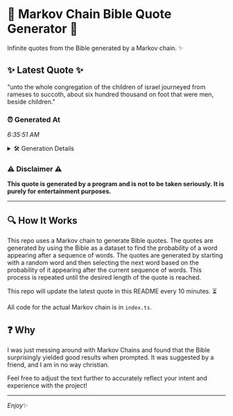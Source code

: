 # 📖 Markov Chain Bible Quote Generator 📖

Infinite quotes from the Bible generated by a Markov chain. ✨

## ✨ Latest Quote ✨
"unto the whole congregation of the children of israel journeyed from rameses to succoth, about six hundred thousand on foot that were men, beside children."

### ⏰ Generated At
*6:35:51 AM*

<details>
    <summary>🛠️ Generation Details</summary>
    <p>
        <strong>🌱 Seed:</strong> unto<br>
        <strong>🔄 Iterations:</strong> 24<br>
        <strong>📜 Context History:</strong><br>[ unto ]: the<br>[ unto, the ]: whole<br>[ unto, the, whole ]: congregation<br>[ unto, the, whole, congregation ]: of<br>[ unto, the, whole, congregation, of ]: the<br>[ unto, the, whole, congregation, of, the ]: children<br>[ the, whole, congregation, of, the, children ]: of<br>[ whole, congregation, of, the, children, of ]: israel<br>[ congregation, of, the, children, of, israel ]: journeyed<br>[ of, the, children, of, israel, journeyed ]: from<br>[ the, children, of, israel, journeyed, from ]: rameses<br>[ children, of, israel, journeyed, from, rameses ]: to<br>[ of, israel, journeyed, from, rameses, to ]: succoth,<br>[ israel, journeyed, from, rameses, to, succoth, ]: about<br>[ journeyed, from, rameses, to, succoth,, about ]: six<br>[ from, rameses, to, succoth,, about, six ]: hundred<br>[ rameses, to, succoth,, about, six, hundred ]: thousand<br>[ to, succoth,, about, six, hundred, thousand ]: on<br>[ succoth,, about, six, hundred, thousand, on ]: foot<br>[ about, six, hundred, thousand, on, foot ]: that<br>[ six, hundred, thousand, on, foot, that ]: were<br>[ hundred, thousand, on, foot, that, were ]: men,<br>[ thousand, on, foot, that, were, men, ]: beside<br>[ on, foot, that, were, men,, beside ]: children.<br>
    </p>
</details>

### ⚠️ Disclaimer ⚠️
**This quote is generated by a program and is not to be taken seriously. It is purely for entertainment purposes.**

---

## 🔍 How It Works

This repo uses a Markov chain to generate Bible quotes. The quotes are generated by using the Bible as a dataset to find the probability of a word appearing after a sequence of words. The quotes are generated by starting with a random word and then selecting the next word based on the probability of it appearing after the current sequence of words. This process is repeated until the desired length of the quote is reached.

This repo will update the latest quote in this README every 10 minutes. ⏳

All code for the actual Markov chain is in `index.ts`.

## ❓ Why

I was just messing around with Markov Chains and found that the Bible surprisingly yielded good results when prompted. 
It was suggested by a friend, and I am in no way christian.

Feel free to adjust the text further to accurately reflect your intent and experience with the project!

---

*Enjoy*✨
